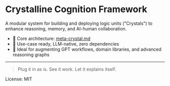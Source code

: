 # Crystalline Cognition Framework

A modular system for building and deploying logic units ("Crystals") to enhance reasoning, memory, and AI-human collaboration.

- 📘 Core architecture: [meta-crystal.md](./meta-crystal.md)
- 🔧 Use-case ready, LLM-native, zero dependencies
- 🧠 Ideal for augmenting GPT workflows, domain libraries, and advanced reasoning graphs

---

> Plug it in as is. See it work. Let it explains itself.

License: MIT
